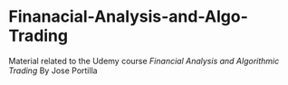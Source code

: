 # Finanacial-Analysis-and-Algo-Trading
Material related to the Udemy course *Financial Analysis and Algorithmic Trading* By Jose Portilla 

